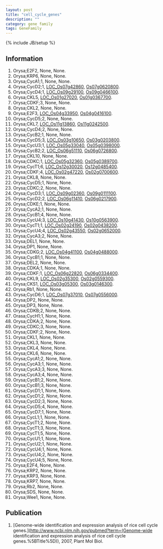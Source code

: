 ```yaml
---
layout: post
title: "cell_cycle_genes"
description: ""
category: gene family
tags: GeneFamily
---
```

{% include JB/setup %}

## Information
1. Orysa;E2F2, None, None.
2. Orysa;KRP6, None, None.
3. Orysa;CycA1;1, None, None.
4. Orysa;CycD2;1, [LOC_Os07g42860](http://rice.plantbiology.msu.edu/cgi-bin/ORF_infopage.cgi?orf=LOC_Os07g42860), [Os07g0620800](http://rapdb.dna.affrc.go.jp/viewer/gbrowse_details/irgsp1?name=Os07g0620800).
5. Orysa;CycD4;1, [LOC_Os09g29100](http://rice.plantbiology.msu.edu/cgi-bin/ORF_infopage.cgi?orf=LOC_Os09g29100), [Os09g0466100](http://rapdb.dna.affrc.go.jp/viewer/gbrowse_details/irgsp1?name=Os09g0466100).
6. Orysa;CKL5, [LOC_Os01g27020](http://rice.plantbiology.msu.edu/cgi-bin/ORF_infopage.cgi?orf=LOC_Os01g27020), [Os01g0367700](http://rapdb.dna.affrc.go.jp/viewer/gbrowse_details/irgsp1?name=Os01g0367700).
7. Orysa;CDKF;3, None, None.
8. Orysa;CKL2, None, None.
9. Orysa;E2F3, [LOC_Os04g33950](http://rice.plantbiology.msu.edu/cgi-bin/ORF_infopage.cgi?orf=LOC_Os04g33950), [Os04g0416100](http://rapdb.dna.affrc.go.jp/viewer/gbrowse_details/irgsp1?name=Os04g0416100).
10. Orysa;CycD5;2, None, None.
11. Orysa;CKL7, [LOC_Os11g13860](http://rice.plantbiology.msu.edu/cgi-bin/ORF_infopage.cgi?orf=LOC_Os11g13860), [Os11g0242500](http://rapdb.dna.affrc.go.jp/viewer/gbrowse_details/irgsp1?name=Os11g0242500).
12. Orysa;CycD4;2, None, None.
13. Orysa;CycB2;1, None, None.
14. Orysa;CycD5;3, [LOC_Os03g10650](http://rice.plantbiology.msu.edu/cgi-bin/ORF_infopage.cgi?orf=LOC_Os03g10650), [Os03g0203800](http://rapdb.dna.affrc.go.jp/viewer/gbrowse_details/irgsp1?name=Os03g0203800).
15. Orysa;CycU3;1, [LOC_Os05g33040](http://rice.plantbiology.msu.edu/cgi-bin/ORF_infopage.cgi?orf=LOC_Os05g33040), [Os05g0398000](http://rapdb.dna.affrc.go.jp/viewer/gbrowse_details/irgsp1?name=Os05g0398000).
16. Orysa;CycB2;2, [LOC_Os06g51110](http://rice.plantbiology.msu.edu/cgi-bin/ORF_infopage.cgi?orf=LOC_Os06g51110), [Os06g0726800](http://rapdb.dna.affrc.go.jp/viewer/gbrowse_details/irgsp1?name=Os06g0726800).
17. Orysa;CKL10, None, None.
18. Orysa;CDKC;1, [LOC_Os05g32360](http://rice.plantbiology.msu.edu/cgi-bin/ORF_infopage.cgi?orf=LOC_Os05g32360), [Os05g0389700](http://rapdb.dna.affrc.go.jp/viewer/gbrowse_details/irgsp1?name=Os05g0389700).
19. Orysa;CycT1;6, [LOC_Os12g30020](http://rice.plantbiology.msu.edu/cgi-bin/ORF_infopage.cgi?orf=LOC_Os12g30020), [Os12g0485400](http://rapdb.dna.affrc.go.jp/viewer/gbrowse_details/irgsp1?name=Os12g0485400).
20. Orysa;CDKF;4, [LOC_Os02g47220](http://rice.plantbiology.msu.edu/cgi-bin/ORF_infopage.cgi?orf=LOC_Os02g47220), [Os02g0700600](http://rapdb.dna.affrc.go.jp/viewer/gbrowse_details/irgsp1?name=Os02g0700600).
21. Orysa;CKL8, None, None.
22. Orysa;CycD5;1, None, None.
23. Orysa;CDKC;2, None, None.
24. Orysa;CycD3;1, [LOC_Os09g02360](http://rice.plantbiology.msu.edu/cgi-bin/ORF_infopage.cgi?orf=LOC_Os09g02360), [Os09g0111100](http://rapdb.dna.affrc.go.jp/viewer/gbrowse_details/irgsp1?name=Os09g0111100).
25. Orysa;CycD2;2, [LOC_Os06g11410](http://rice.plantbiology.msu.edu/cgi-bin/ORF_infopage.cgi?orf=LOC_Os06g11410), [Os06g0217900](http://rapdb.dna.affrc.go.jp/viewer/gbrowse_details/irgsp1?name=Os06g0217900).
26. Orysa;CDKE;1, None, None.
27. Orysa;CycA2;1, None, None.
28. Orysa;CycB1;4, None, None.
29. Orysa;CycU4;3, [LOC_Os10g41430](http://rice.plantbiology.msu.edu/cgi-bin/ORF_infopage.cgi?orf=LOC_Os10g41430), [Os10g0563900](http://rapdb.dna.affrc.go.jp/viewer/gbrowse_details/irgsp1?name=Os10g0563900).
30. Orysa;CycT1;1, [LOC_Os02g24190](http://rice.plantbiology.msu.edu/cgi-bin/ORF_infopage.cgi?orf=LOC_Os02g24190), [Os02g0438200](http://rapdb.dna.affrc.go.jp/viewer/gbrowse_details/irgsp1?name=Os02g0438200).
31. Orysa;CycU4;4, [LOC_Os02g43550](http://rice.plantbiology.msu.edu/cgi-bin/ORF_infopage.cgi?orf=LOC_Os02g43550), [Os02g0652000](http://rapdb.dna.affrc.go.jp/viewer/gbrowse_details/irgsp1?name=Os02g0652000).
32. Orysa;CycA3;2, None, None.
33. Orysa;DEL1, None, None.
34. Orysa;DP1, None, None.
35. Orysa;CDKG;2, [LOC_Os04g41100](http://rice.plantbiology.msu.edu/cgi-bin/ORF_infopage.cgi?orf=LOC_Os04g41100), [Os04g0488000](http://rapdb.dna.affrc.go.jp/viewer/gbrowse_details/irgsp1?name=Os04g0488000).
36. Orysa;CycB1;1, None, None.
37. Orysa;DEL2, None, None.
38. Orysa;CDKA;1, None, None.
39. Orysa;CDKF;1, [LOC_Os06g22820](http://rice.plantbiology.msu.edu/cgi-bin/ORF_infopage.cgi?orf=LOC_Os06g22820), [Os06g0334400](http://rapdb.dna.affrc.go.jp/viewer/gbrowse_details/irgsp1?name=Os06g0334400).
40. Orysa;CKL9, [LOC_Os02g35300](http://rice.plantbiology.msu.edu/cgi-bin/ORF_infopage.cgi?orf=LOC_Os02g35300), [Os02g0559300](http://rapdb.dna.affrc.go.jp/viewer/gbrowse_details/irgsp1?name=Os02g0559300).
41. Orysa;CKS1, [LOC_Os03g05300](http://rice.plantbiology.msu.edu/cgi-bin/ORF_infopage.cgi?orf=LOC_Os03g05300), [Os03g0146300](http://rapdb.dna.affrc.go.jp/viewer/gbrowse_details/irgsp1?name=Os03g0146300).
42. Orysa;Rb1, None, None.
43. Orysa;CycD6;1, [LOC_Os07g37010](http://rice.plantbiology.msu.edu/cgi-bin/ORF_infopage.cgi?orf=LOC_Os07g37010), [Os07g0556000](http://rapdb.dna.affrc.go.jp/viewer/gbrowse_details/irgsp1?name=Os07g0556000).
44. Orysa;DP2, None, None.
45. Orysa;DP3, None, None.
46. Orysa;CDKB;2, None, None.
47. Orasa;CycH1;1, None, None.
48. Orysa;CDKA;2, None, None.
49. Orysa;CDKC;3, None, None.
50. Orysa;CDKF;2, None, None.
51. Orysa;CKL1, None, None.
52. Orysa;CKL3, None, None.
53. Orysa;CKL4, None, None.
54. Orysa;CKL6, None, None.
55. Orysa;CycA1;2, None, None.
56. Orysa;CycA3;1, None, None.
57. Orysa;CycA3;3, None, None.
58. Orysa;CycA3;4, None, None.
59. Orysa;CycB1;2, None, None.
60. Orysa;CycB1;3, None, None.
61. Orysa;CycD1;1, None, None.
62. Orysa;CycD1;2, None, None.
63. Orysa;CycD2;3, None, None.
64. Orysa;CycD5;4, None, None.
65. Orysa;CycD7;1, None, None.
66. Orysa;CycL1;1, None, None.
67. Orysa;CycT1;2, None, None.
68. Orysa;CycT1;3, None, None.
69. Orysa;CycT1;5, None, None.
70. Orysa;CycU1;1, None, None.
71. Orysa;CycU2;1, None, None.
72. Orysa;CycU4;1, None, None.
73. Orysa;CycU4;2, None, None.
74. Orysa;CycU4;5, None, None.
75. Orysa;E2F4, None, None.
76. Orysa;KRP2, None, None.
77. Orysa;KRP3, None, None.
78. Orysa;KRP7, None, None.
79. Orysa;Rb2, None, None.
80. Orysa;SDS, None, None.
81. Orysa;Wee1, None, None.

## Publication
1. [Genome-wide identification and expression analysis of rice cell cycle genes.](http://www.ncbi.nlm.nih.gov/pubmed?term=(Genome-wide identification and expression analysis of rice cell cycle genes.%5BTitle%5D)), 2007, Plant Mol Biol.


